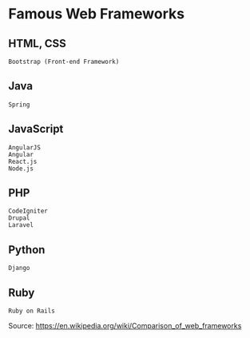 # Famous Web Frameworks

## HTML, CSS
```
Bootstrap (Front-end Framework)
```

## Java
```
Spring
```

## JavaScript
```
AngularJS
Angular
React.js
Node.js
```

## PHP
```
CodeIgniter
Drupal
Laravel
```

## Python
```
Django
```

## Ruby
```
Ruby on Rails
```

Source: https://en.wikipedia.org/wiki/Comparison_of_web_frameworks
